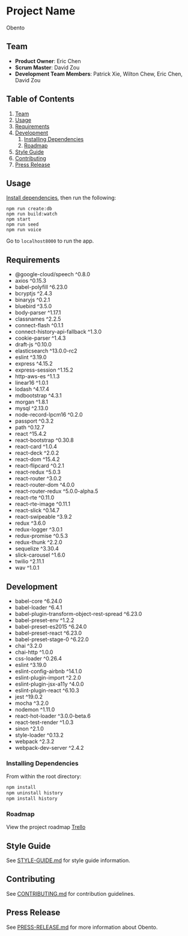 # Project Name
Obento

## Team

  - __Product Owner__: Eric Chen
  - __Scrum Master__: David Zou
  - __Development Team Members__: Patrick Xie, Wilton Chew, Eric Chen, David Zou

## Table of Contents

1. [Team](#team)
1. [Usage](#usage)
1. [Requirements](#requirements)
1. [Development](#development)
    1. [Installing Dependencies](#installing-dependencies)
    1. [Roadmap](#roadmap)
1. [Style Guide](#style-guide)
1. [Contributing](#contributing)
1. [Press Release](#press-release)

## Usage

[Install dependencies](#installing-dependencies), then run the following:
```
npm run create:db
npm run build:watch
npm start
npm run seed
npm run voice
```
Go to `localhost8000` to run the app.

## Requirements

- @google-cloud/speech ^0.8.0
- axios ^0.15.3
- babel-polyfill ^6.23.0
- bcryptjs ^2.4.3
- binaryjs ^0.2.1
- bluebird ^3.5.0
- body-parser ^1.17.1
- classnames ^2.2.5
- connect-flash ^0.1.1
- connect-history-api-fallback ^1.3.0
- cookie-parser ^1.4.3
- draft-js ^0.10.0
- elasticsearch ^13.0.0-rc2
- eslint ^3.19.0
- express ^4.15.2
- express-session ^1.15.2
- http-aws-es ^1.1.3
- linear16 ^1.0.1
- lodash ^4.17.4
- mdbootstrap ^4.3.1
- morgan ^1.8.1
- mysql ^2.13.0
- node-record-lpcm16 ^0.2.0
- passport ^0.3.2
- path ^0.12.7
- react ^15.4.2
- react-bootstrap ^0.30.8
- react-card ^1.0.4
- react-deck ^2.0.2
- react-dom ^15.4.2
- react-flipcard ^0.2.1
- react-redux ^5.0.3
- react-router ^3.0.2
- react-router-dom ^4.0.0
- react-router-redux ^5.0.0-alpha.5
- react-rte ^0.11.0
- react-rte-image ^0.11.1
- react-slick ^0.14.7
- react-swipeable ^3.9.2
- redux ^3.6.0
- redux-logger ^3.0.1
- redux-promise ^0.5.3
- redux-thunk ^2.2.0
- sequelize ^3.30.4
- slick-carousel ^1.6.0
- twilio ^2.11.1
- wav ^1.0.1

## Development

- babel-core ^6.24.0
- babel-loader ^6.4.1
- babel-plugin-transform-object-rest-spread ^6.23.0
- babel-preset-env ^1.2.2
- babel-preset-es2015 ^6.24.0
- babel-preset-react ^6.23.0
- babel-preset-stage-0 ^6.22.0
- chai ^3.2.0
- chai-http ^1.0.0
- css-loader ^0.26.4
- eslint ^3.19.0
- eslint-config-airbnb ^14.1.0
- eslint-plugin-import ^2.2.0
- eslint-plugin-jsx-a11y ^4.0.0
- eslint-plugin-react ^6.10.3
- jest ^19.0.2
- mocha ^3.2.0
- nodemon ^1.11.0
- react-hot-loader ^3.0.0-beta.6
- react-test-render ^1.0.3
- sinon ^2.1.0
- style-loader ^0.13.2
- webpack ^2.3.2
- webpack-dev-server ^2.4.2

### Installing Dependencies

From within the root directory:

```sh
npm install
npm uninstall history
npm install history
```
### Roadmap

View the project roadmap [Trello](https://trello.com/onyxdeer)

## Style Guide

See [STYLE-GUIDE.md](STYLE-GUIDE.md) for style guide information.

## Contributing

See [CONTRIBUTING.md](CONTRIBUTING.md) for contribution guidelines.

## Press Release

See [PRESS-RELEASE.md](PRESS-RELEASE.md) for more information about Obento.
